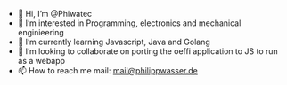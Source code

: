 - 👋 Hi, I’m @Phiwatec
- 👀 I’m interested in Programming, electronics and mechanical enginieering
- 🌱 I’m currently learning Javascript, Java and Golang
- 💞️ I’m looking to collaborate on porting the oeffi application to JS to run as a webapp
- 📫 How to reach me mail: mail@philippwasser.de 

<!---
Phiwatec/Phiwatec is a ✨ special ✨ repository because its `README.md` (this file) appears on your GitHub profile.
You can click the Preview link to take a look at your changes.
--->
